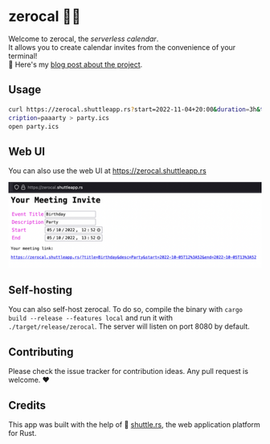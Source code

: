 # zerocal 🚫📆

Welcome to zerocal, the _serverless calendar_.  
It allows you to create calendar invites from the convenience of your terminal!  
🔗 Here's my [blog post about the project](https://endler.dev/2022/zerocal/).

## Usage

```sh
curl https://zerocal.shuttleapp.rs?start=2022-11-04+20:00&duration=3h&title=Birthday&des
cription=paaarty > party.ics
open party.ics
```

## Web UI

You can also use the web UI at https://zerocal.shuttleapp.rs

![web ui](assets/ui.png)

## Self-hosting

You can also self-host zerocal.
To do so, compile the binary with `cargo build --release --features local` and
run it with `./target/release/zerocal`.
The server will listen on port 8080 by default.

## Contributing

Please check the issue tracker for contribution ideas. Any pull request is welcome. ❤️

## Credits

This app was built with the help of 🚀 [shuttle.rs](https://www.shuttle.rs/),
the web application platform for Rust.

